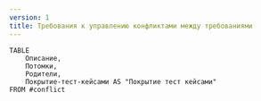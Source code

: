 ```yaml
---
version: 1
title: Требования к управлению конфликтами между требованиями
---
```

```dataview
TABLE
	Описание,
	Потомки,
	Родители,
	Покрытие-тест-кейсами AS "Покрытие тест кейсами"
FROM #conflict 
```

   